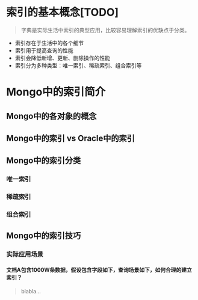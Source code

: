 # 索引的基本概念[TODO]

> 字典是实际生活中索引的典型应用，比较容易理解索引的优缺点于分类。

* 索引存在于生活中的各个细节
* 索引用于提高查询的性能
* 索引会降低新增、更新、删除操作的性能
* 索引分为多种类型：唯一索引、稀疏索引、组合索引等

# Mongo中的索引简介

## Mongo中的各对象的概念

## Mongo中的索引 vs Oracle中的索引

## Mongo中的索引分类

### 唯一索引

### 稀疏索引

### 组合索引

## Mongo中的索引技巧

### 实际应用场景

#### 文档A包含1000W条数据，假设包含字段如下，查询场景如下，如何合理的建立索引？

> blabla...

